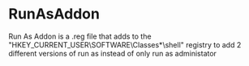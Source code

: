 # RunAsAddon
Run As Addon is a .reg file that adds to the "HKEY_CURRENT_USER\SOFTWARE\Classes\*\shell" registry to add 2 different versions of run as instead of only run as administator
